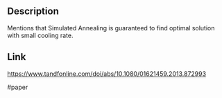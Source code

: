 ## Description
Mentions that Simulated Annealing is guaranteed to find optimal solution with small cooling rate.

## Link
https://www.tandfonline.com/doi/abs/10.1080/01621459.2013.872993

#paper